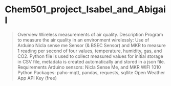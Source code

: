 # Chem501_project_Isabel_and_Abigail
> Overview
Wireless measurements of air quality.
Description
Program to measure the air quality in an environment wirelessly: Use of Arduino Nicla sense me Sensor (& BSEC Sensor) and MKR to measure 1 reading per second of four values, temperature, humidity, gas, and CO2. Python file is used to collect measured values for initial storage in CSV file, metadata is created automatically and stored in a json file.
Requirements
Arduino sensors: Nicla Sense Me, and MKR WIFI 1010
Python Packages: paho-mqtt, pandas, requests, sqllite
Open Weather App API Key (free)

